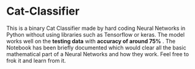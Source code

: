 # Cat-Classifier
This is a binary Cat Classifier made by hard coding Neural Networks in Python without using libraries such as Tensorflow or keras.
The model works well on the **testing data** with **accuracy of around 75%** .
The Notebook has been briefly documented which would clear all the basic mathematical part of a Neural Networks and how they work.
Feel free to frok it and learn from it.
